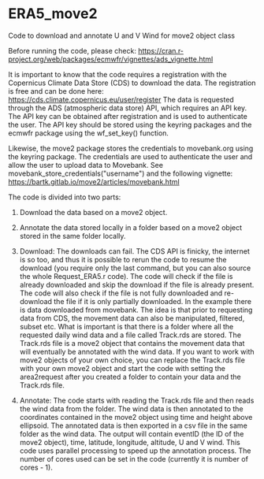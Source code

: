 # ERA5_move2
Code to download and annotate U and V Wind for move2 object class

Before running the code, please check: https://cran.r-project.org/web/packages/ecmwfr/vignettes/ads_vignette.html

It is important to know that the code requires a registration with the Copernicus Climate Data Store (CDS) to download the data. The registration is free and can be done here: https://cds.climate.copernicus.eu/user/register
The data is requested through the ADS (atmospheric data store) API, which requires an API key. The API key can be obtained after registration and is used to authenticate the user. The API key should be stored using the keyring packages and the ecmwfr package using the wf_set_key() function. 

Likewise, the move2 package stores the credentials to movebank.org using the keyring package. The credentials are used to authenticate the user and allow the user to upload data to Movebank. See movebank_store_credentials("username") and the following vignette: https://bartk.gitlab.io/move2/articles/movebank.html

The code is divided into two parts:
1. Download the data based on a move2 object.
2. Annotate the data stored locally in a folder based on a move2 object stored in the same folder locally.

1. Download: 
The downloads can fail. The CDS API is finicky, the internet is so too, and thus it is possible to rerun the code to resume the download (you require only the last command, but you can also source the whole Request_ERA5.r code). The code will check if the file is already downloaded and skip the download if the file is already present. The code will also check if the file is not fully downloaded and re-download the file if it is only partially downloaded. 
In the example there is data downloaded from movebank. The idea is that prior to requesting data from CDS, the movement data can also be manipulated, filtered, subset etc. What is important is that there is a folder where all the requested daily wind data and a file called Track.rds are stored. The Track.rds file is a move2 object that contains the movement data that will eventually be annotated with the wind data. If you want to work with move2 objects of your own choice, you can replace the Track.rds file with your own move2 object and start the code with setting the area2request after you created a folder to contain your data and the Track.rds file.

2. Annotate:
The code starts with reading the Track.rds file and then reads the wind data from the folder. The wind data is then annotated to the coordinates contained in the move2 object using time and height above ellipsoid. The annotated data is then exported in a csv file in the same folder as the wind data. The output will contain eventID (the ID of the move2 object), time, latitude, longitude, altitude, U and V wind. This code uses parallel processing to speed up the annotation process. The number of cores used can be set in the code (currently it is number of cores - 1). 
